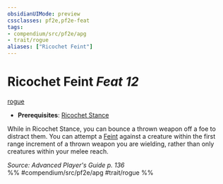 ```yaml
---
obsidianUIMode: preview
cssclasses: pf2e,pf2e-feat
tags:
- compendium/src/pf2e/apg
- trait/rogue
aliases: ["Ricochet Feint"]
---
```

# Ricochet Feint  *Feat 12*  
[rogue](rules/traits/rogue.md "Rogue Class Trait")  

- **Prerequisites**: [Ricochet Stance](compendium/feats/ricochet-stance-rogue-apg.md)

While in Ricochet Stance, you can bounce a thrown weapon off a foe to distract them. You can attempt a [Feint](rules/actions/feint.md) against a creature within the first range increment of a thrown weapon you are wielding, rather than only creatures within your melee reach.

*Source: Advanced Player's Guide p. 136*  
%% #compendium/src/pf2e/apg #trait/rogue %%